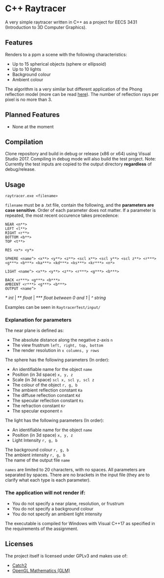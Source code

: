 # C++ Raytracer
A very simple raytracer written in C++ as a project for EECS 3431 (Introduction to 3D Computer Graphics).

## Features
Renders to a ppm a scene with the following characteristics:
* Up to 15 spherical objects (sphere or ellipsoid)
* Up to 10 lights
* Background colour
* Ambient colour

The algorithm is a very similar but different application of the Phong reflection model (more can be read [here](https://en.wikipedia.org/wiki/Phong_reflection_model)). The number of reflection rays per pixel is no more than 3.

## Planned Features
* None at the moment

## Compilation
Clone repository and build in debug or release (x86 or x64) using Visual Studio 2017. Compiling in debug mode will also build the test project. Note: Currently the test inputs are copied to the output directory **regardless** of debug/release.

## Usage
```
raytracer.exe <filename>
```
```filename``` must be a .txt file, contain the following, and the **parameters are case sensitive**. Order of each parameter does not matter. If a parameter is repeated, the most recent occurence takes precedence:
```
NEAR <n**>
LEFT <l**>
RIGHT <r**>
BOTTOM <b**>
TOP <t**>

RES <x*> <y*>

SPHERE <name^> <x**> <y**> <z**> <scl x**> <scl y**> <scl z**> <r***> <g***> <b***> <ka***> <kd***> <ks***> <kr***> <n*>

LIGHT <name^> <x**> <y**> <z**> <r***> <g***> <b***>

BACK <r***> <g***> <b***>
AMBIENT <r***> <g***> <b***>
OUTPUT <name^>
```
*\* int* | *\*\* float* | *\*\*\* float between 0 and 1* | *^ string*

Examples can be seen in ```RaytracerTest/input/```


### Explanation for parameters
The near plane is defined as:
* The absolute distance along the negative z-axis ```n```
* The view frustrum ```left, right, top, bottom```
* The render resolution in ```x columns, y rows```

The sphere has the following parameters (In order):
* An identifiable name for the object ```name```
* Position (in 3d space) ```x, y, z```
* Scale (in 3d space) ```scl x, scl y, scl z```
* The colour of the object ```r, g, b```
* The ambient reflection constant ```Ka```
* The diffuse reflection constant ```Kd```
* The specular reflection constant ```Ks```
* The refraction constant ```Kr```
* The specular exponent ```n```

The light has the following parameters (In order):
* An identifiable name for the object ```name```
* Position (in 3d space) ```x, y, z```
* Light Intensity ```r, g, b```

The background colour ```r, g, b```  
The ambient intensity ```r, g, b```  
The name of the output file ```name```

```names``` are limited to 20 characters, with no spaces. All parameters are separated by spaces. There are no brackets in the input file (they are to clarify what each type is each parameter).

### The application will not render if:
* You do not specify a near plane, resolution, or frustrum
* You do not specify a background colour
* You do not specify an ambient light intensity

The executable is compiled for Windows with Visual C++17 as specified in the requirements of the assignment.

## Licenses
The project itself is licensed under GPLv3 and makes use of:
* [Catch2](https://github.com/catchorg/Catch2)
* [OpenGL Mathematics (GLM)](https://github.com/g-truc/glm)
